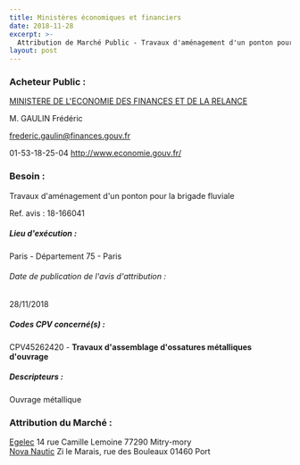 ```yaml
---
title: Ministères économiques et financiers
date: 2018-11-28
excerpt: >-
  Attribution de Marché Public - Travaux d'aménagement d'un ponton pour la brigade fluviale
layout: post
---
```


### Acheteur Public : 
<a href="/acheteur-131/siren-110020013"> MINISTERE DE L'ECONOMIE DES FINANCES ET DE LA RELANCE</a><br/>

M. GAULIN Frédéric

frederic.gaulin@finances.gouv.fr

01-53-18-25-04
http://www.economie.gouv.fr/
### Besoin :

Travaux d'aménagement d'un ponton pour la brigade fluviale

Ref. avis : 18-166041


##### Lieu d'exécution :

Paris - Département 75 - Paris

###### Date de publication de l'avis d'attribution : 
28/11/2018

##### Codes CPV concerné(s) :
CPV45262420 - **Travaux d'assemblage d'ossatures métalliques d'ouvrage** <br/>

##### Descripteurs :
Ouvrage métallique <br/>

### Attribution du Marché :
<a href="/entreprise-571/siren-529778235"> Egelec</a>    14 rue Camille Lemoine 77290 Mitry-mory <br/>
<a href="/entreprise-569/siren-511219370"> Nova Nautic</a>    Zi le Marais, rue des Bouleaux 01460 Port <br/>
